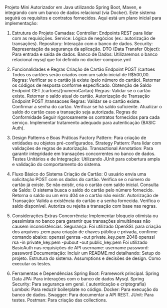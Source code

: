 Projeto Mini Autorizador em Java utilizando Spring Boot, Maven, e integrando com um banco de dados relacional (via Docker). Este sistema seguirá os requisitos e contratos fornecidos. Aqui está um plano inicial para implementação:

1. Estrutura do Projeto
Camadas:
Controller: Endpoints REST para lidar com as requisições.
Service: Lógica de negócios (ex.: autorização de transações).
Repository: Interação com o banco de dados.
Security: Representação da segurança da aplicação.
DTO (Data Transfer Object): Para entrada e saída de dados.
Banco de Dados: Utilizaremos o banco relacional mysql que foi definido no docker-compose.yml

2. Funcionalidades e Regras
Criação de Cartão
Endpoint POST /cartoes
Todos os cartões serão criados com um saldo inicial de R$500,00.
Regras:
Verificar se o cartão já existe (pelo número do cartão).
Retornar os códigos de resposta conforme especificado.
Obtenção de Saldo
Endpoint GET /cartoes/{numeroCartao}
Regras:
Validar se o cartão existe.
Retornar o saldo atual do cartão.
Autorização de Transação
Endpoint POST /transacoes
Regras:
Validar se o cartão existe.
Confirmar a senha do cartão.
Verificar se há saldo suficiente.
Atualizar o saldo do cartão caso a transação seja autorizada.
Regras de Conformidade
Seguir rigorosamente os contratos fornecidos para cada serviço.
Implementar tratamento adequado para autenticação (BASIC Auth).

3. Design Patterns e Boas Práticas
Factory Pattern: Para criação de entidades ou objetos pré-configurados.
Strategy Pattern: Para lidar com validações de regras de autorização.
Transactional Annotation: Para garantir integridade em transações concorrentes no banco de dados.
Testes Unitários e de Integração: Utilizando JUnit para cobertura ampla e validação do comportamento do sistema.

4. Fluxo Básico do Sistema
Criação de Cartão:
O usuário envia uma solicitação POST com os dados do cartão.
Verifica se o número do cartão já existe.
Se não existir, cria o cartão com saldo inicial.
Consulta de Saldo:
O sistema busca o saldo do cartão pelo número fornecido.
Retorna o saldo ou um erro 404 se o cartão não existir.
Autorização de Transação:
Valida a existência do cartão e a senha fornecida.
Verifica o saldo disponível.
Autoriza ou rejeita a transação com base nas regras.

5. Considerações Extras
Concorrência:
Implementar bloqueio otimista ou pessimista no banco para garantir que transações simultâneas não causem inconsistências.
Segurança:
Foi utilizado OpenSSL para criação dos arquivos .pem para criação de chaves pública e privada, confirme comando abaixo:
openssl genrsa -out private_key.pem 2048 openssl rsa -in private_key.pem -pubout -out public_key.pem
Foi utilizado BasicAuth nas requisições de API
username: username
password: password
Documentação:
Incluir um README.md detalhando:
Setup do projeto.
Estrutura do sistema.
Assumptions e decisões de design.
Como executar os testes.

6. Ferramentas e Dependências
Spring Boot: Framework principal.
Spring Data JPA: Para interações com o banco de dados Mysql.
Spring Security: Para segurança em geral. ( autenticação e criptografia)
Lombok: Para reduzir boilerplate no código.
Docker: Para execução do banco de dados.
Swagger: Para documentar a API REST.
JUnit: Para testes.
Postman: Para criação das collections.

